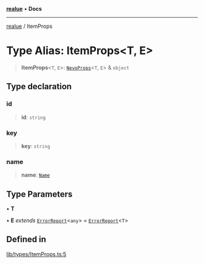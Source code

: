 [**realue**](../README.md) • **Docs**

***

[realue](../README.md) / ItemProps

# Type Alias: ItemProps\<T, E\>

> **ItemProps**\<`T`, `E`\>: [`NevoProps`](NevoProps.md)\<`T`, `E`\> & `object`

## Type declaration

### id

> **id**: `string`

### key

> **key**: `string`

### name

> **name**: [`Name`](Name.md)

## Type Parameters

• **T**

• **E** *extends* [`ErrorReport`](ErrorReport.md)\<`any`\> = [`ErrorReport`](ErrorReport.md)\<`T`\>

## Defined in

[lib/types/ItemProps.ts:5](https://github.com/nevoland/realue/blob/bd94583533dfd64901173bd4809940f1a6c957d9/lib/types/ItemProps.ts#L5)
